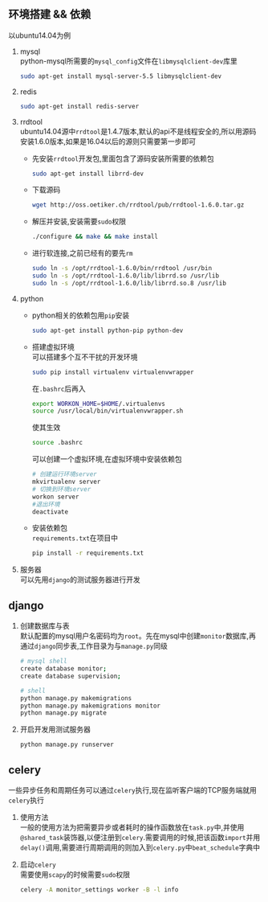 ## 环境搭建 && 依赖

以ubuntu14.04为例

1. mysql  <br>
    python-mysql所需要的`mysql_config`文件在`libmysqlclient-dev`库里

    ```sh
    sudo apt-get install mysql-server-5.5 libmysqlclient-dev
    ```

2. redis  <br>
    ```sh
    sudo apt-get install redis-server
    ```

3. rrdtool  <br>
    ubuntu14.04源中`rrdtool`是1.4.7版本,默认的api不是线程安全的,所以用源码安装1.6.0版本,如果是16.04以后的源则只需要第一步即可
    * 先安装`rrdtool`开发包,里面包含了源码安装所需要的依赖包
        ```sh
        sudo apt-get install librrd-dev
        ```

    * 下载源码
        ```sh
        wget http://oss.oetiker.ch/rrdtool/pub/rrdtool-1.6.0.tar.gz
        ```

    * 解压并安装,安装需要`sudo`权限
        ```sh
        ./configure && make && make install
        ```

    * 进行软连接,之前已经有的要先`rm`
        ```sh
        sudo ln -s /opt/rrdtool-1.6.0/bin/rrdtool /usr/bin
        sudo ln -s /opt/rrdtool-1.6.0/lib/librrd.so /usr/lib
        sudo ln -s /opt/rrdtool-1.6.0/lib/librrd.so.8 /usr/lib
        ```

4. python
    * python相关的依赖包用`pip`安装
        ```sh
        sudo apt-get install python-pip python-dev
        ```

    * 搭建虚拟环境   <br>
        可以搭建多个互不干扰的开发环境
        ```sh
        sudo pip install virtualenv virtualenvwrapper
        ```

        在`.bashrc`后再入
        ```sh
        export WORKON_HOME=$HOME/.virtualenvs
        source /usr/local/bin/virtualenvwrapper.sh
        ```

        使其生效
        ```sh
        source .bashrc
        ```

        可以创建一个虚拟环境,在虚拟环境中安装依赖包
        ```sh
        # 创建运行环境server
        mkvirtualenv server
        # 切换到环境server
        workon server
        #退出环境
        deactivate
        ```

    * 安装依赖包  <br>
        `requirements.txt`在项目中
        ``` sh
        pip install -r requirements.txt
        ```

5. 服务器  <br>
    可以先用`django`的测试服务器进行开发

## django

1. 创建数据库与表  <br>
    默认配置的mysql用户名密码均为`root`。先在mysql中创建`monitor`数据库,再通过`django`同步表,工作目录为与`manage.py`同级
    ``` sh
    # mysql shell
    create database monitor;
    create database supervision;

    # shell
    python manage.py makemigrations
    python manage.py makemigrations monitor
    python manage.py migrate
    ```

2. 开启开发用测试服务器
    ``` sh
    python manage.py runserver
    ```

## celery
一些异步任务和周期任务可以通过`celery`执行,现在监听客户端的TCP服务端就用`celery`执行

1. 使用方法  <br>
    一般的使用方法为把需要异步或者耗时的操作函数放在`task.py`中,并使用`@shared_task`装饰器,以便注册到`celery`.需要调用的时候,把该函数`import`并用`delay()`调用,需要进行周期调用的则加入到`celery.py`中`beat_schedule`字典中
2. 启动`celery`  <br>
    需要使用`scapy`的时候需要`sudo`权限
    
    ``` sh
    celery -A monitor_settings worker -B -l info
    ```














